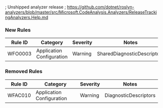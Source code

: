 ﻿; Unshipped analyzer release
; https://github.com/dotnet/roslyn-analyzers/blob/master/src/Microsoft.CodeAnalysis.Analyzers/ReleaseTrackingAnalyzers.Help.md

### New Rules

Rule ID | Category | Severity | Notes
--------|----------|----------|-------
WFO0003 | Application Configuration | Warning | SharedDiagnosticDescriptors

### Removed Rules

Rule ID | Category | Severity | Notes
--------|----------|----------|-------
WFAC010 | Application Configuration | Warning | DiagnosticDescriptors
